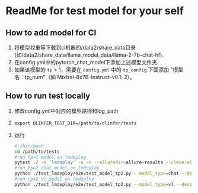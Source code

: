 # ReadMe for test model for your self

## How to add model for CI

1. 将模型权重等下载到ci机器的/data2/share_data目录(如/data2/share_data/llama_model_data/llama-2-7b-chat-hf).
2. 在config.yml中的pytorch_chat_model下添加上述模型文件夹.
3. 如果该模型的 `tp` > 1，需要在 `config.yml` 中的 `tp_config` 下面添加 
   "模型名：tp_num"（如 Mixtral-8x7B-Instruct-v0.1: 2）。

## How to run test locally

1. 修改config.yml中对应的模型路径和log_path

2. `export DLINFER_TEST_DIR=/path/to/dlinfer/tests`

3. 运行

   ```bash
   #!/bin/bash
   cd /path/to/tests
   #run tp=1 model on lmdeploy
   pytest ./ -m 'lmdeploy' -s -x --alluredir=allure-results --clean-alluredir
   #run tp=2 chat_model on lmdeploy
   python ./test_lmdeploy/e2e/test_model_tp2.py --model_type=chat --device_type=ascend
   #run tp=2 vl_model on lmdeploy
   python ./test_lmdeploy/e2e/test_model_tp2.py --model_type=vl --device_type=ascend
   ```